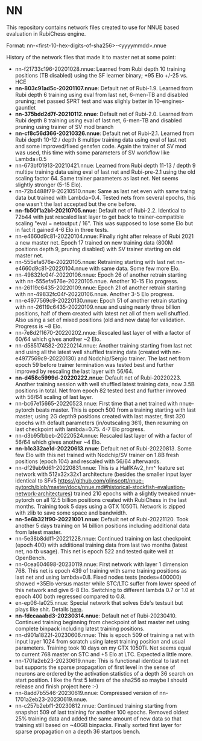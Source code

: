 # NN

This repository contains network files created to use for NNUE based evaluation in RubiChess engine.

Format: nn-\<first-10-hex-digits-of-sha256\>-\<yyyymmdd\>.nnue

History of the network files that made it to master net at some point:

 - nn-f21733c196-20201028.nnue: Learned from Rubi depth 10 training positions (TB disabled) using the SF learner binary; +95 Elo +/-25 vs. HCE
 - __nn-803c91ad5c-20201107.nnue__: Default net of Rubi-1.9. Learned from Rubi depth 6 training using eval from last net, 6-men-TB and disabled pruning; net passed SPRT test and was slighly better in 10-engines-gauntlet
 - __nn-375bdd2d7f-20210112.nnue__: Default net of Rubi-2.0. Learned from Rubi depth 8 training using eval of last net, 6-men-TB and disabled pruning using trainer of SV mod branch
 - __nn-cf8c56d366-20210326.nnue__: Default net of Rubi-2.1. Learned from Rubi depth 10-12 / depth 8 multipv training data using eval of last net and some improved/fixed gensfen code. Again the trainer of SV mod was used, this time with some parameters of SV workflow like Lambda=0.5
 - nn-673bf01913-20210421.nnue: Learned from Rubi depth 11-13 / depth 9 multipv training data using eval of last net and Rubi-pre-2.1 using the old scaling factor 64. Same trainer parameters as last net. Net seems slightly stronger (5-15 Elo).
 - nn-72b4488f79-20210510.nnue: Same as last net even with same traing data but trained with Lambda=0.4. Tested nets from several epochs, this one wasn't the last accepted but the one before.
- __nn-fb50f1a2b1-20210705.nnue__: Default net of Rubi-2.2. Identical to 72b44 with just rescaled last layer to get back to trainer-compatible scaling "eval = netoutput / 16". This was supposed to lose some Elo but in fact it gained 4-6 Elo in three tests. 
- nn-e4660d9c81-20220104.nnue: Finally right after release of Rubi 2021 a new master net. Epoch 17 trained on new training data (800M positions depth 9, pruning disabled) with SV trainer starting on old master net.
- nn-555efa676e-20220105.nnue: Retraining starting with last net nn-e4660d9c81-20220104.nnue with same data. Some few more Elo.
- nn-49832fc04f-20220106.nnue: Epoch 26 of another retrain starting with nn-555efa676e-20220105.nnue. Another 10-15 Elo progress.
- nn-26119c6435-20220109.nnue: Epoch 21 of another retrain starting with nn-49832fc04f-20220106.nnue. Another 3-5 Elo progress.
- nn-e4977569c9-20220130.nnue: Epoch 51 of another retrain starting with nn-26119c6435-20220109.nnue and using nearly three billion positions, half of them created with latest net all of them well shuffled. Also using a set of mixed positions (old and new data) for validation. Progress is ~8 Elo.
- nn-7e8d2f1670-20220202.nnue: Rescaled last layer of  with a factor of 60/64 which gives another ~2 Elo.
- nn-d585174582-20220214.nnue: Another training starting from last net and using all the latest well shuffled training data (created with nn-e4977569c9-20220130) and Nodchip/Sergio trainer. The last net from epoch 59 before trainer termination was tested best and further improved by rescaling the last layer with 56/64.
- __nn-d458c5999d-20220222.nnue__:  Default net of Rubi-20220223. Another training session with well shuffled latest training data, now 3.5B positions in total. Net from epoch 82 tested best and further imroved with 56/64 scaling of last layer.
- nn-bc67e15665-20220523.nnue: First time that a net trained with nnue-pytorch beats master. This is epoch 500 from a training starting with last master, using 2G depth9 positions created with last master, first 320 epochs with default parameters (in/outscaling 361), then resuming on last checkpoint with lambda=0.75. 4-7 Elo progress.
- nn-d3b95fbbeb-20220524.nnue: Rescaled last layer of  with a factor of 56/64 which gives another ~4 Elo.
- __nn-b1c332ae1d-20220613.nnue__: Default net of Rubi-20220813. Some few Elo with this net trained with Nodchip/SV trainer on 1.8B fresh positions (epoch 104) and rescaled with 56/64 afterwards.
- nn-df29ab9d61-20220831.nnue: This is a HalfKAv2_hm^ feature set network with 512x32x32x1 architecture (besides the smaller input layer identical to SFv5 https://github.com/glinscott/nnue-pytorch/blob/master/docs/nnue.md#historical-stockfish-evaluation-network-architectures) trained 210 epochs with a slightly tweaked nnue-pytorch on all 12.5 billion positions created with RubiChess in the last months. Training took 5 days using a GTX 1050Ti. Network is zipped with zlib to save some space and bandwidth.
- __nn-5e6b321f90-20221001.nnue__: Default net of Rubi-20221120. Took another 5 days training on 14 billion positions including additional data from latest master.
- nn-5e38b8ddf1-20221228.nnue: Continued training on last checkpoint (epoch 400) with additional training data from last two months (latest net, no tb usage). This net is epoch 522 and tested quite well at OpenBench.
- nn-0cea604698-20230119.nnue: First network with layer 1 dimension 768. This net is epoch 439 of training with same training positions as last net and using lambda=0.8. Fixed nodes tests (nodes=400000) showed +35Elo versus master while STC/LTC suffer from lower speed of this network and give 6-8 Elo. Switching to different lambda 0.7 or 1.0 at epoch 400 both regressed compared to 0.8.
- en-ep06-la025.nnue: Special network that solves Ede's testsuit but plays like shit. Details [here](https://github.com/Matthies/RubiChess/wiki/Madness-in-computer-chess#destroying-the-faith-to-testsuite-results).
- __nn-fdccaaabd3-20230314.nnue__: Default net of Rubi-20230410. Continued training beginning from checkpoint of last master net using complete binpack including latest training positions.
- nn-d901a1822f-20230606.nnue: This is epoch 509 of training a net with input layer 1024 from scratch using latest training position and usual parameters. Training took 10 days on my GTX 1050Ti. Net seems equal to current 768 master on STC and +5 Elo at LTC. Expected a little more.
- nn-1701a2eb23-20230619.nnue: This is functional identical to last net but supports the sparse propagation of first level in the sense of neurons are ordered by the activation statistics of a depth 36 search on start position. I like the first 5 letters of the sha256 so maybe I should release and finish project here :-)
- nn-8add7b5546-20230619.nnue: Compressed version of nn-1701a2eb23-20230619.nnue.
- nn-c257b2ebf1-20230812.nnue: Continued training starting from snapshot 509 of last training for another 100 epochs. Removed oldest 25% training data and added the same amount of new data so that training still based on ~40GB binpacks. Finally sorted first layer for sparse propagation on a depth 36 startpos bench.
